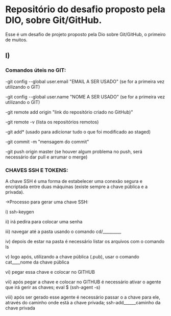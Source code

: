 
# Repositório do desafio proposto pela DIO, sobre Git/GitHub.

Esse é um desafio de projeto proposto pela Dio sobre Git/GitHub, o primeiro de muitos.

## I)

### Comandos úteis no GIT:

-git config --global user.email "EMAIL A SER USADO" (se for a primeira vez utilizando o GIT)

-git config --global user.name "NOME A SER USADO" (se for a primeira vez utilizando o GIT)

-git remote add origin "link do repositório criado no GitHub)"

-git remote -v (lista os repositórios remotos)

-git add* (usado para adicionar tudo o que foi modificado ao staged)

-git commit -m "mensagem do commit"

-git push origin master (se houver algum problema no push, será necessário dar pull e arrumar o merge)


### CHAVES SSH E TOKENS:

A chave SSH é uma forma de estabelecer uma conexão segura e encriptada entre duas máquinas (existe sempre a chave pública e a privada).

->Processo para gerar uma chave SSH: 

i) ssh-keygen 

ii) irá pedira para colocar uma senha

iii) navegar até a pasta usando o comando cd/_________

iv) depois de estar na pasta é necessário listar os arquivos com o comando ls

v) logo após, utilizando a chave pública (.pub), usar o comando cat____nome da chave pública

vi) pegar essa chave e colocar no GITHUB

vii) após pegar a chave e colocar no GITHUB é necessário ativar o agente que irá gerir as chaves; eval $ (ssh-agent -s)

viii) após ser gerado esse agente é necessário passar o a chave para ele, através do caminho onde está a chave privada; ssh-add______caminho da chave privada
